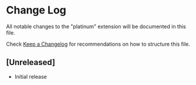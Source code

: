 # Change Log

All notable changes to the "platinum" extension will be documented in this file.

Check [Keep a Changelog](http://keepachangelog.com/) for recommendations on how to structure this file.

## [Unreleased]

- Initial release
